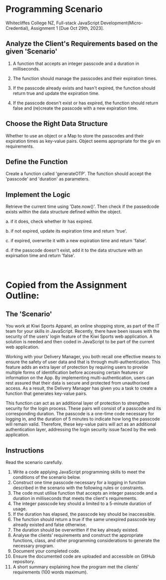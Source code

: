 # Programming Scenario
Whitecliffes College NZ, 
Full-stack JavaScript Development(Micro-Credential), 
Assignment 1 [Due Oct 29th, 2023]. 


## Analyze the Client's Requirements based on the given 'Scenario'

1. A function that accepts an integer passcode and a duration in milliseconds.

2. The function should manage the passcodes and their expiration times.

3. If the passcode already exists and hasn't expired, the function should return true and update the expiration time.

4. If the passcode doesn't exist or has expired, the function should return false and (re)create the passcode with a new expiration time.

## Choose the Right Data Structure
Whether to use an object or a Map to store the passcodes and their expiration times as key-value pairs. Object seems appropriate for the giv en requirements.

## Define the Function
Create a function called 'generateOTP'. The function should accept the 'passcode' and 'duration' as parameters. 

## Implement the Logic

Retrieve the current time using 'Date.now()'. Then check if the passedcode exists within the data structure defined within the object.

a. if it does, check whether itr has expired. 

b. if not expired, update its expiration time and return 'true'.

c. if expired, overwrite it with a new expiration time and return 'false'.

d. if the passcode doesn't exist, add it to the data structure with an expirsation time and return 'false'.

<br>

# Copied from the Assignment Outline: 

## The 'Scenario'

You work at Kiwi Sports Apparel, an online shopping store, as part of the IT team for your skills in JavaScript. Recently, there have been issues with the security of the users’ login feature of the Kiwi Sports web application. A solution is needed and then coded in JavaScript to be part of the current web application.

Working with your Delivery Manager, you both recall one effective means to ensure the safety of user data and that is through multi-authentication. This feature adds an extra layer of protection by requiring users to provide multiple forms of identification before accessing certain features or information on the App. By implementing multi-authentication, users can rest assured that their data is secure and protected from unauthorised access.
As a result, the Delivery Manager has given you a task to create a function that generates key-value pairs.

This function can act as an additional layer of protection to strengthen security for the login process. These pairs will consist of a passcode and its corresponding duration. The passcode is a one-time code necessary for logging in, and the duration of 5 minutes to indicate how long the passcode will remain valid. Therefore, these key-value pairs will act as an additional authentication layer, addressing the login security issue faced by the web application.

## Instructions  
Read the scenario carefully.
1.	Write a code applying JavaScript programming skills to meet the conditions of the scenario below.
1.	Construct one time passcode necessary for a logging in function described in the scenario with the following rules or constraints.
1.	The code must utilise function that accepts an integer passcode and a duration in milliseconds that meets the client's requirements.
2.	The integer passcode key should a limited to a 5-minute duration of usage.
3.	If the duration has elapsed, the passcode key should be inaccessible.
4.	The function should return a true if the same unexpired passcode key already existed and false otherwise.
5.	The duration should be overwritten if the key already existed.
2.	Analyse the clients’ requirements and construct the appropriate functions, class, and other programming considerations to generate the necessary program.
2.	Document your completed code.
1.	Ensure the documented code are uploaded and accessible on GitHub repository.
3.	A short summary explaining how the program met the clients’ requirements (100 words maximum).

